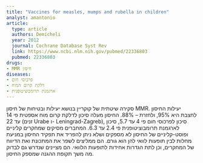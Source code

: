 ```yaml
---
title: "Vaccines for measles, mumps and rubella in children"
analyst: amantonio
article:
  type: article
  authors: Demicheli
  year: 2012
  journal: Cochrane Database Syst Rev
  link: https://www.ncbi.nlm.nih.gov/pubmed/22336803
  pubmed: 22336803
drugs:
- MMR חיסון
diseases:
- פרכוסי חום
- דלקת קרום המוח
- ארגמנת תרומבוציטופנית
---
```


סקירה שיטתית של קוקריין בנושא יעילות ובטיחות של חיסון MMR. יעילות החיסון לחצבת היא 95%, ולחזרת – 88%.
החיסון מעלה סיכון לדלקת קרום מוח אספטית פי 14 עד 22 (זנים Urabe ו- Leningrad-Zagreb), סיכון לפרכוסי חום פי 4 עד 5.7, סיכון לארגמנת תרומבוציטופנית פי 2.4 עד 6.3.
המחברים מסיקים שמחקרים קליניים ופוסט-קליניים של החיסון לא מספקים ושלא ניתן להפריד את תפקיד החיסון במניעת מחלות לבין תופעות לוואי להן הוא גורם.
הם ממליצים לשפר את המתכונת ואת הדיווח של המחקרים, וכן לתת הגדרות אחידות לתופעות הלוואי. הם מציינים שנדרש גם לבדוק מה משך תקופת ההגנה שמספק החיסון.
